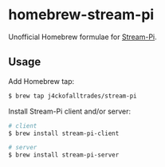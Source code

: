 # homebrew-stream-pi

Unofficial Homebrew formulae for [Stream-Pi](https://stream-pi.com).

## Usage

Add Homebrew tap:

```sh
$ brew tap j4ckofalltrades/stream-pi
```

Install Stream-Pi client and/or server:

```sh
# client
$ brew install stream-pi-client

# server
$ brew install stream-pi-server

```
